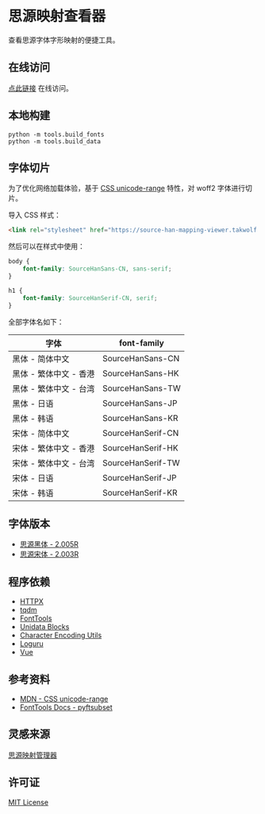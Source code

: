 # 思源映射查看器

查看思源字体字形映射的便捷工具。

## 在线访问

[点此链接](https://source-han-mapping-viewer.takwolf.com) 在线访问。

## 本地构建

```shell
python -m tools.build_fonts
python -m tools.build_data
```

## 字体切片

为了优化网络加载体验，基于 [CSS unicode-range](https://developer.mozilla.org/en-US/docs/Web/CSS/@font-face/unicode-range) 特性，对 woff2 字体进行切片。

导入 CSS 样式：

```html
<link rel="stylesheet" href="https://source-han-mapping-viewer.takwolf.com/fonts/index.css">
```

然后可以在样式中使用：

```css
body {
    font-family: SourceHanSans-CN, sans-serif;
}

h1 {
    font-family: SourceHanSerif-CN, serif;
}
```

全部字体名如下：

| 字体 | font-family |
|---|---|
| 黑体 - 简体中文 | SourceHanSans-CN |
| 黑体 - 繁体中文 - 香港 | SourceHanSans-HK |
| 黑体 - 繁体中文 - 台湾 | SourceHanSans-TW |
| 黑体 - 日语 | SourceHanSans-JP |
| 黑体 - 韩语 | SourceHanSans-KR |
| 宋体 - 简体中文 | SourceHanSerif-CN |
| 宋体 - 繁体中文 - 香港 | SourceHanSerif-HK |
| 宋体 - 繁体中文 - 台湾 | SourceHanSerif-TW |
| 宋体 - 日语 | SourceHanSerif-JP |
| 宋体 - 韩语 | SourceHanSerif-KR |

## 字体版本

- [思源黑体 - 2.005R](https://github.com/adobe-fonts/source-han-sans/releases/tag/2.005R)
- [思源宋体 - 2.003R](https://github.com/adobe-fonts/source-han-serif/releases/tag/2.003R)

## 程序依赖

- [HTTPX](https://github.com/encode/httpx)
- [tqdm](https://github.com/tqdm/tqdm)
- [FontTools](https://github.com/fonttools/fonttools)
- [Unidata Blocks](https://github.com/TakWolf/unidata-blocks)
- [Character Encoding Utils](https://github.com/TakWolf/character-encoding-utils)
- [Loguru](https://github.com/Delgan/loguru)
- [Vue](https://vuejs.org)

## 参考资料

- [MDN - CSS unicode-range](https://developer.mozilla.org/en-US/docs/Web/CSS/@font-face/unicode-range)
- [FontTools Docs - pyftsubset](https://fonttools.readthedocs.io/en/latest/subset/)

## 灵感来源

[思源映射管理器](https://github.com/NightFurySL2001/shs-cid)

## 许可证

[MIT License](LICENSE)
